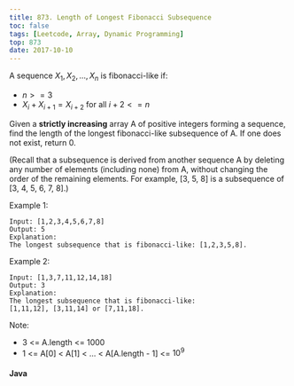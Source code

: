 ```yaml
---
title: 873. Length of Longest Fibonacci Subsequence
toc: false
tags: [Leetcode, Array, Dynamic Programming]
top: 873
date: 2017-10-10
---
```


A sequence $X_1, X_2, ..., X_n$ is fibonacci-like if:

* $n >= 3$
* $X_i + X_{i+1} = X_{i+2}$ for all $i + 2 <= n$

Given a **strictly increasing** array A of positive integers forming a sequence, find the length of the longest fibonacci-like subsequence of A.  If one does not exist, return 0.

(Recall that a subsequence is derived from another sequence A by deleting any number of elements (including none) from A, without changing the order of the remaining elements.  For example, [3, 5, 8] is a subsequence of [3, 4, 5, 6, 7, 8].)

 

Example 1:

```
Input: [1,2,3,4,5,6,7,8]
Output: 5
Explanation:
The longest subsequence that is fibonacci-like: [1,2,3,5,8].
```

Example 2:

```
Input: [1,3,7,11,12,14,18]
Output: 3
Explanation:
The longest subsequence that is fibonacci-like:
[1,11,12], [3,11,14] or [7,11,18].
```
 

Note:

* 3 <= A.length <= 1000
* 1 <= A[0] < A[1] < ... < A[A.length - 1] <= $10^9$

#### Java


